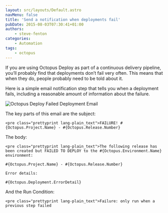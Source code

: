 ```yaml
---
layout: src/layouts/Default.astro
navMenu: false
title: 'Send a notification when deployments fail'
pubDate: 2015-08-03T07:30:41+01:00
authors:
    - steve-fenton
categories:
    - Automation
tags:
    - octopus
---
```


If you are using Octopus Deploy as part of a continuous delivery pipeline, you’ll probably find that deployments don’t fail very often. This means that when they do, people probably need to be told about it.

Here is a simple email notification step that tells you when a deployment fails, including a reasonable amount of information about the failure.

![Octopus Deploy Failed Deployment Email](/img/2015/07/failed-deployment-email.png)

The key parts of this email are the subject:

```
<pre class="prettyprint lang-plain_text">FAILURE! #{Octopus.Project.Name} - #{Octopus.Release.Number}
```
The body:

```
<pre class="prettyprint lang-plain_text">The following release has been created but FAILED TO DEPLOY to the #{Octopus.Environment.Name} environment:

#{Octopus.Project.Name} - #{Octopus.Release.Number}

Error details:

#{Octopus.Deployment.ErrorDetail}
```
And the Run Condition:

```
<pre class="prettyprint lang-plain_text">Failure: only run when a previous step failed
```